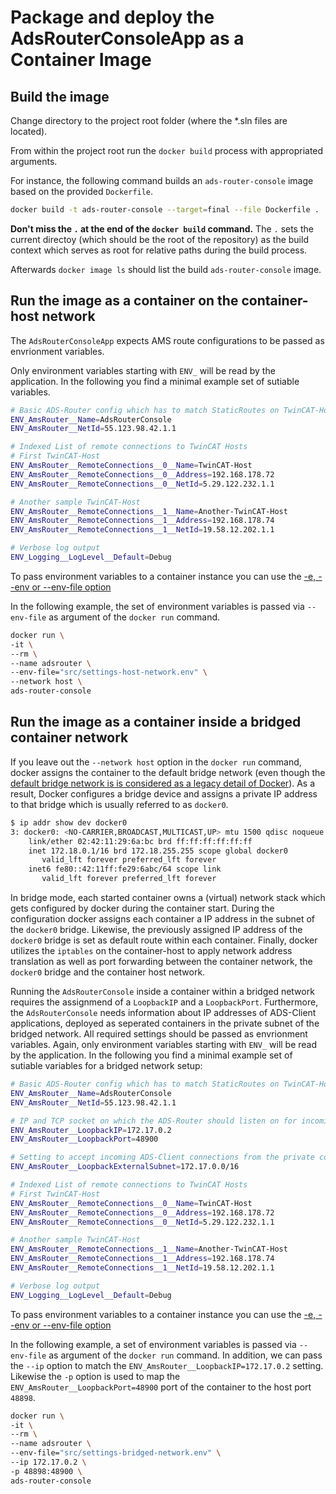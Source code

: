 # Package and deploy the AdsRouterConsoleApp as a Container Image

## Build the image

Change directory to the project root folder (where the *.sln files are located).

From within the project root run the `docker build` process with appropriated arguments.

For instance, the following command builds an `ads-router-console` image based on the provided `Dockerfile`.

```sh
docker build -t ads-router-console --target=final --file Dockerfile .
```

**Don't miss the `.` at the end of the `docker build` command.**
The `.` sets the current directoy (which should be the root of the repository) as the build context which serves as root for relative paths during the build process.

Afterwards `docker image ls` should list the build `ads-router-console` image.

## Run the image as a container on the container-host network

The `AdsRouterConsoleApp` expects AMS route configurations to be passed as envrionment variables.

Only environment variables starting with `ENV_` will be read by the application.
In the following you find a minimal example set of sutiable variables.

```sh
# Basic ADS-Router config which has to match StaticRoutes on TwinCAT-Host systems
ENV_AmsRouter__Name=AdsRouterConsole
ENV_AmsRouter__NetId=55.123.98.42.1.1

# Indexed List of remote connections to TwinCAT Hosts
# First TwinCAT-Host
ENV_AmsRouter__RemoteConnections__0__Name=TwinCAT-Host
ENV_AmsRouter__RemoteConnections__0__Address=192.168.178.72
ENV_AmsRouter__RemoteConnections__0__NetId=5.29.122.232.1.1

# Another sample TwinCAT-Host
ENV_AmsRouter__RemoteConnections__1__Name=Another-TwinCAT-Host
ENV_AmsRouter__RemoteConnections__1__Address=192.168.178.74
ENV_AmsRouter__RemoteConnections__1__NetId=19.58.12.202.1.1

# Verbose log output
ENV_Logging__LogLevel__Default=Debug
```

To pass environment variables to a container instance you can use the [-e, --env or --env-file option](https://docs.docker.com/engine/reference/commandline/run/#set-environment-variables--e---env---env-file)

In the following example, the set of environment variables is passed via `--env-file` as argument of the `docker run` command.

```sh
docker run \
-it \
--rm \
--name adsrouter \
--env-file="src/settings-host-network.env" \
--network host \
ads-router-console
```

## Run the image as a container inside a bridged container network

If you leave out the `--network host` option in the `docker run` command, docker assigns the container to the default bridge network (even though the [default bridge network is is considered as a legacy detail of Docker](https://docs.docker.com/network/bridge/#use-the-default-bridge-network)).
As a result, Docker configures a bridge device and assigns a private IP address to that bridge which is usually referred to as `docker0`.

```sh
$ ip addr show dev docker0
3: docker0: <NO-CARRIER,BROADCAST,MULTICAST,UP> mtu 1500 qdisc noqueue state DOWN group default 
    link/ether 02:42:11:29:6a:bc brd ff:ff:ff:ff:ff:ff
    inet 172.18.0.1/16 brd 172.18.255.255 scope global docker0
       valid_lft forever preferred_lft forever
    inet6 fe80::42:11ff:fe29:6abc/64 scope link 
       valid_lft forever preferred_lft forever
```

In bridge mode, each started container owns a (virtual) network stack which gets configured by docker during the container start.
During the configuration docker assigns each container a IP address in the subnet of the `docker0` bridge.
Likewise, the previously assigned IP address of the `docker0` bridge is set as default route within each container.
Finally, docker utilizes the `iptables` on the container-host to apply network address translation as well as port forwarding between the container network, the `docker0` bridge and the container host network.

Running the `AdsRouterConsole` inside a container within a bridged network requires the assignmend of a `LoopbackIP` and a `LoopbackPort`.
Furthermore, the `AdsRouterConsole` needs information about IP addresses of ADS-Client applications, deployed as seperated containers in the private subnet of the bridged network.
All required settings should be passed as envrionment variables.
Again, only environment variables starting with `ENV_` will be read by the application.
In the following you find a minimal example set of sutiable variables for a bridged network setup:

```sh
# Basic ADS-Router config which has to match StaticRoutes on TwinCAT-Host systems
ENV_AmsRouter__Name=AdsRouterConsole
ENV_AmsRouter__NetId=55.123.98.42.1.1

# IP and TCP socket on which the ADS-Router should listen on for incoming client connections
ENV_AmsRouter__LoopbackIP=172.17.0.2
ENV_AmsRouter__LoopbackPort=48900

# Setting to accept incoming ADS-Client connections from the private container subnetwork
ENV_AmsRouter__LoopbackExternalSubnet=172.17.0.0/16

# Indexed List of remote connections to TwinCAT Hosts
# First TwinCAT-Host
ENV_AmsRouter__RemoteConnections__0__Name=TwinCAT-Host
ENV_AmsRouter__RemoteConnections__0__Address=192.168.178.72
ENV_AmsRouter__RemoteConnections__0__NetId=5.29.122.232.1.1

# Another sample TwinCAT-Host
ENV_AmsRouter__RemoteConnections__1__Name=Another-TwinCAT-Host
ENV_AmsRouter__RemoteConnections__1__Address=192.168.178.74
ENV_AmsRouter__RemoteConnections__1__NetId=19.58.12.202.1.1

# Verbose log output
ENV_Logging__LogLevel__Default=Debug
```

To pass environment variables to a container instance you can use the [-e, --env or --env-file option](https://docs.docker.com/engine/reference/commandline/run/#set-environment-variables--e---env---env-file)

In the following example, a set of environment variables is passed via `--env-file` as argument of the `docker run` command.
In addition, we can pass the `--ip` option to match the `ENV_AmsRouter__LoopbackIP=172.17.0.2` setting.
Likewise the `-p` option is used to map the `ENV_AmsRouter__LoopbackPort=48900` port of the container to the host port `48898`.

```sh
docker run \
-it \
--rm \
--name adsrouter \
--env-file="src/settings-bridged-network.env" \
--ip 172.17.0.2 \
-p 48898:48900 \
ads-router-console
```
